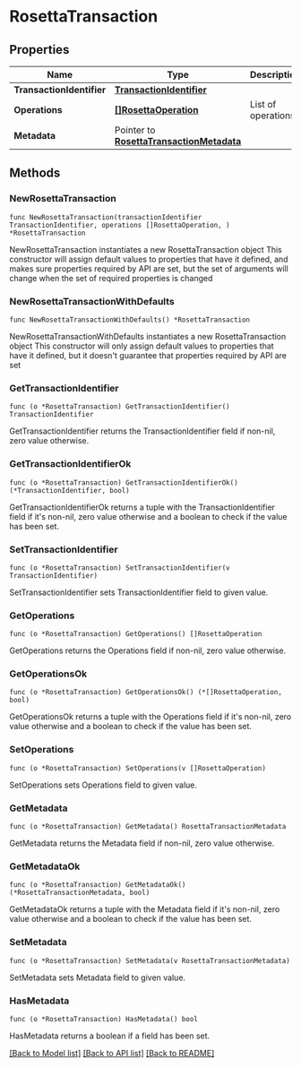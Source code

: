 # RosettaTransaction

## Properties

Name | Type | Description | Notes
------------ | ------------- | ------------- | -------------
**TransactionIdentifier** | [**TransactionIdentifier**](TransactionIdentifier.md) |  | 
**Operations** | [**[]RosettaOperation**](RosettaOperation.md) | List of operations | 
**Metadata** | Pointer to [**RosettaTransactionMetadata**](RosettaTransactionMetadata.md) |  | [optional] 

## Methods

### NewRosettaTransaction

`func NewRosettaTransaction(transactionIdentifier TransactionIdentifier, operations []RosettaOperation, ) *RosettaTransaction`

NewRosettaTransaction instantiates a new RosettaTransaction object
This constructor will assign default values to properties that have it defined,
and makes sure properties required by API are set, but the set of arguments
will change when the set of required properties is changed

### NewRosettaTransactionWithDefaults

`func NewRosettaTransactionWithDefaults() *RosettaTransaction`

NewRosettaTransactionWithDefaults instantiates a new RosettaTransaction object
This constructor will only assign default values to properties that have it defined,
but it doesn't guarantee that properties required by API are set

### GetTransactionIdentifier

`func (o *RosettaTransaction) GetTransactionIdentifier() TransactionIdentifier`

GetTransactionIdentifier returns the TransactionIdentifier field if non-nil, zero value otherwise.

### GetTransactionIdentifierOk

`func (o *RosettaTransaction) GetTransactionIdentifierOk() (*TransactionIdentifier, bool)`

GetTransactionIdentifierOk returns a tuple with the TransactionIdentifier field if it's non-nil, zero value otherwise
and a boolean to check if the value has been set.

### SetTransactionIdentifier

`func (o *RosettaTransaction) SetTransactionIdentifier(v TransactionIdentifier)`

SetTransactionIdentifier sets TransactionIdentifier field to given value.


### GetOperations

`func (o *RosettaTransaction) GetOperations() []RosettaOperation`

GetOperations returns the Operations field if non-nil, zero value otherwise.

### GetOperationsOk

`func (o *RosettaTransaction) GetOperationsOk() (*[]RosettaOperation, bool)`

GetOperationsOk returns a tuple with the Operations field if it's non-nil, zero value otherwise
and a boolean to check if the value has been set.

### SetOperations

`func (o *RosettaTransaction) SetOperations(v []RosettaOperation)`

SetOperations sets Operations field to given value.


### GetMetadata

`func (o *RosettaTransaction) GetMetadata() RosettaTransactionMetadata`

GetMetadata returns the Metadata field if non-nil, zero value otherwise.

### GetMetadataOk

`func (o *RosettaTransaction) GetMetadataOk() (*RosettaTransactionMetadata, bool)`

GetMetadataOk returns a tuple with the Metadata field if it's non-nil, zero value otherwise
and a boolean to check if the value has been set.

### SetMetadata

`func (o *RosettaTransaction) SetMetadata(v RosettaTransactionMetadata)`

SetMetadata sets Metadata field to given value.

### HasMetadata

`func (o *RosettaTransaction) HasMetadata() bool`

HasMetadata returns a boolean if a field has been set.


[[Back to Model list]](../README.md#documentation-for-models) [[Back to API list]](../README.md#documentation-for-api-endpoints) [[Back to README]](../README.md)


